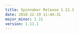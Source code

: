 ```yaml
---
title: Spinnaker Release 1.11.1
date: 2018-12-19 11:44:31
major_minor: 1.11
version: 1.11.1
---
```


<script src="https://gist.github.com/spinnaker-release/5cbb402297feb85f82482a73e9428967.js"/>
